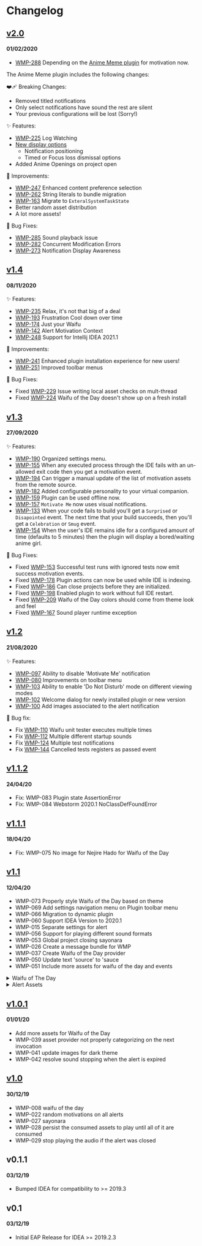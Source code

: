 # Changelog

## [v2.0](https://github.com/waifu-motivator/waifu-motivator-plugin/releases/tag/v2.0)

#### 01/02/2020

* [WMP-288](https://github.com/waifu-motivator/waifu-motivator-plugin/issues/288) Depending on the [Anime Meme plugin](https://github.com/Unthrottled/AMII) for motivation now.

The Anime Meme plugin includes the following changes:

❤️‍🩹 Breaking Changes:

* Removed titled notifications
* Only select notifications have sound the rest are silent
* Your previous configurations will be lost (Sorry!)

✨ Features:

* [WMP-225](https://github.com/waifu-motivator/waifu-motivator-plugin/issues/225) Log Watching
* [New display options](https://github.com/Unthrottled/AMII#display️)
    - Notification positioning
    - Timed or Focus loss dismissal options
* Added Anime Openings on project open

🙌 Improvements:

* [WMP-247](https://github.com/waifu-motivator/waifu-motivator-plugin/issues/247) Enhanced content preference selection
* [WMP-262](https://github.com/waifu-motivator/waifu-motivator-plugin/issues/262) String literals to bundle migration
* [WMP-163](https://github.com/waifu-motivator/waifu-motivator-plugin/issues/163) Migrate to `ExteralSystemTaskState`
* Better random asset distribution
* A lot more assets!

🐛 Bug Fixes:

* [WMP-285](https://github.com/waifu-motivator/waifu-motivator-plugin/issues/285) Sound playback issue
* [WMP-282](https://github.com/waifu-motivator/waifu-motivator-plugin/issues/282) Concurrent Modification Errors
* [WMP-273](https://github.com/waifu-motivator/waifu-motivator-plugin/issues/273) Notification Display Awareness

## [v1.4](https://github.com/waifu-motivator/waifu-motivator-plugin/releases/tag/v1.4)
#### 08/11/2020

✨ Features:

* [WMP-235](https://github.com/waifu-motivator/waifu-motivator-plugin/issues/235) Relax, it's not that big of a deal
* [WMP-193](https://github.com/waifu-motivator/waifu-motivator-plugin/issues/193) Frustration Cool down over time
* [WMP-174](https://github.com/waifu-motivator/waifu-motivator-plugin/issues/174) Just your Waifu
* [WMP-142](https://github.com/waifu-motivator/waifu-motivator-plugin/issues/142) Alert Motivation Context
* [WMP-248](https://github.com/waifu-motivator/waifu-motivator-plugin/issues/248) Support for Intellij IDEA 2021.1

🙌 Improvements:

* [WMP-241](https://github.com/waifu-motivator/waifu-motivator-plugin/issues/241) Enhanced plugin installation experience for new users!
* [WMP-251](https://github.com/waifu-motivator/waifu-motivator-plugin/issues/251) Improved toolbar menus

🐛 Bug Fixes:

* Fixed [WMP-229](https://github.com/waifu-motivator/waifu-motivator-plugin/issues/229) Issue writing local asset checks on mult-thread
* Fixed [WMP-224](https://github.com/waifu-motivator/waifu-motivator-plugin/issues/224) Waifu of the Day doesn't show up on a fresh install


## [v1.3](https://github.com/waifu-motivator/waifu-motivator-plugin/releases/tag/v1.3)
#### 27/09/2020

✨ Features:

* [WMP-190](https://github.com/waifu-motivator/waifu-motivator-plugin/issues/190) Organized settings menu.
* [WMP-155](https://github.com/waifu-motivator/waifu-motivator-plugin/issues/155) When any executed process through the IDE fails with an un-allowed exit code then you get a motivation event.
* [WMP-194](https://github.com/waifu-motivator/waifu-motivator-plugin/issues/194) Can trigger a manual update of the list of motivation assets from the remote source.
* [WMP-182](https://github.com/waifu-motivator/waifu-motivator-plugin/issues/182) Added configurable personality to your virtual companion.
* [WMP-159](https://github.com/waifu-motivator/waifu-motivator-plugin/issues/159) Plugin can be used offline now.
* [WMP-157](https://github.com/waifu-motivator/waifu-motivator-plugin/issues/157) `Motivate Me` now uses visual notifications.
* [WMP-133](https://github.com/waifu-motivator/waifu-motivator-plugin/issues/133) When your code fails to build you'll get a `Surprised` or `Disapointed` event. The next time that your build succeeds, then you'll get a `Celebration` or `Smug` event.
* [WMP-154](https://github.com/waifu-motivator/waifu-motivator-plugin/issues/154) When the user's IDE remains idle for a configured amount of time (defaults to 5 minutes) then the plugin will display a bored/waiting anime girl.

🐛 Bug Fixes:

* Fixed [WMP-153](https://github.com/waifu-motivator/waifu-motivator-plugin/issues/153) Successful test runs with ignored tests now emit success motivation events.
* Fixed [WMP-178](https://github.com/waifu-motivator/waifu-motivator-plugin/issues/178) Plugin actions can now be used while IDE is indexing.
* Fixed [WMP-186](https://github.com/waifu-motivator/waifu-motivator-plugin/issues/186) Can close projects before they are initialized.
* Fixed [WMP-198](https://github.com/waifu-motivator/waifu-motivator-plugin/issues/198) Enabled plugin to work without full IDE restart.
* Fixed [WMP-209](https://github.com/waifu-motivator/waifu-motivator-plugin/issues/209) Waifu of the Day colors should come from theme look and feel
* Fixed [WMP-167](https://github.com/waifu-motivator/waifu-motivator-plugin/issues/167) Sound player runtime exception


## [v1.2](https://github.com/waifu-motivator/waifu-motivator-plugin/releases/tag/v1.2)
#### 21/08/2020
✨ Features:

* [WMP-097](https://github.com/waifu-motivator/waifu-motivator-plugin/issues/97) Ability to disable 'Motivate Me' notification
* [WMP-080](https://github.com/waifu-motivator/waifu-motivator-plugin/issues/80) Improvements on toolbar menu
* [WMP-103](https://github.com/waifu-motivator/waifu-motivator-plugin/issues/103) Ability to enable 'Do Not Disturb' mode on different viewing modes
* [WMP-102](https://github.com/waifu-motivator/waifu-motivator-plugin/issues/102) Welcome dialog for newly installed plugin or new version
* [WMP-100](https://github.com/waifu-motivator/waifu-motivator-plugin/issues/100) Add images associated to the alert notification

🐛 Bug fix:

* Fix [WMP-110](https://github.com/waifu-motivator/waifu-motivator-plugin/issues/110) Waifu unit tester executes multiple times
* Fix [WMP-112](https://github.com/waifu-motivator/waifu-motivator-plugin/issues/112) Multiple different startup sounds
* Fix [WMP-124](https://github.com/waifu-motivator/waifu-motivator-plugin/issues/124) Multiple test notifications
* Fix [WMP-144](https://github.com/waifu-motivator/waifu-motivator-plugin/issues/144) Cancelled tests registers as passed event

## [v1.1.2](https://github.com/waifu-motivator/waifu-motivator-plugin/releases/tag/v1.1.2)
#### 24/04/20
* Fix: WMP-083 Plugin state AssertionError
* Fix: WMP-084 Webstorm 2020.1 NoClassDefFoundError

## [v1.1.1](https://github.com/waifu-motivator/waifu-motivator-plugin/releases/tag/v1.1.1)
#### 18/04/20
* Fix: WMP-075 No image for Nejire Hado for Waifu of the Day

## [v1.1](https://github.com/waifu-motivator/waifu-motivator-plugin/releases/tag/v1.1)
#### 12/04/20
* WMP-073 Properly style Waifu of the Day based on theme
* WMP-069 Add settings navigation menu on Plugin toolbar menu
* WMP-066 Migration to dynamic plugin
* WMP-060 Support IDEA Version to 2020.1
* WMP-015 Separate settings for alert
* WMP-056 Support for playing different sound formats
* WMP-053 Global project closing sayonara
* WMP-026 Create a message bundle for WMP
* WMP-037 Create Waifu of the Day provider
* WMP-050 Update text 'source' to 'sauce
* WMP-051 Include more assets for waifu of the day and events
<details>
  <summary>Waifu of The Day</summary>

    * Update Aqua image
    * Shinobu Kocho
    * Mitsuri Kanroji
    * Kanae Kocho
    * Kanao Tsuyuri
    * Toru Hagakure
    * Ochaco Uraraka
    * Kyoka Jiro
    * Nejire Hado
    * Eri
    * Himiko Toga
    * Ishtar
    * Lucy Heartfilia
    * Erza Scarlet
    * Wendy Marvell
    * Nao Tomori
    * Kotoko Iwanaga
    * Inori Yuzuriha
    * Miku Nakano
    * Ichika Nakano
    * Nino Nakano
    * Itsuki Nakano
    * Yotsuba Nakano
</details>

<details>
  <summary>Alert Assets</summary>

    * Nyaaan
    * Wwwwwwaaaaaaaaaaaaaaaaaaaaah
    * Wwwwaaaaaooowww
    * OH MY GAH
</details>


## [v1.0.1](https://github.com/waifu-motivator/waifu-motivator-plugin/releases/tag/v1.0.1)
#### 01/01/20
* Add more assets for Waifu of the Day
* WMP-039 asset provider not properly categorizing on the next invocation
* WMP-041 update images for dark theme
* WMP-042 resolve sound stopping when the alert is expired

## [v1.0](https://github.com/waifu-motivator/waifu-motivator-plugin/releases/tag/v1.0)
#### 30/12/19
* WMP-008 waifu of the day
* WMP-022 random motivations on all alerts
* WMP-027 sayonara
* WMP-028 persist the consumed assets to play until all of it are consumed
* WMP-029 stop playing the audio if the alert was closed

## v0.1.1
#### 03/12/19
* Bumped IDEA for compatibility to >= 2019.3

## v0.1
#### 03/12/19
* Initial EAP Release for IDEA >= 2019.2.3
